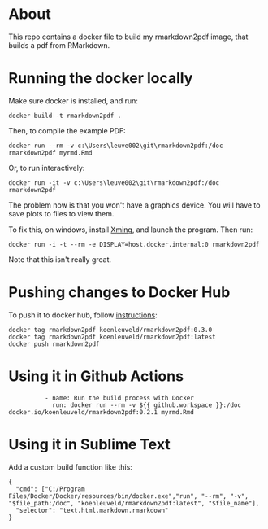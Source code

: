 # About

This repo contains a docker file to build my rmarkdown2pdf image, that builds a pdf from RMarkdown.

# Running the docker locally

Make sure docker is installed, and run: 

```
docker build -t rmarkdown2pdf .
```

Then, to compile the example PDF:

```
docker run --rm -v c:\Users\leuve002\git\rmarkdown2pdf:/doc rmarkdown2pdf myrmd.Rmd

```

Or, to run interactively:

```
docker run -it -v c:\Users\leuve002\git\rmarkdown2pdf:/doc rmarkdown2pdf 

```

The problem now is that you won't have a graphics device. You will have to save plots to files to view them.

To fix this, on windows, install [Xming](http://www.straightrunning.com/XmingNotes/), and launch the program. Then run:

```
docker run -i -t --rm -e DISPLAY=host.docker.internal:0 rmarkdown2pdf

```

Note that this isn't really great.


# Pushing changes to Docker Hub

To push it to docker hub, follow [instructions](https://docs.docker.com/get-started/04_sharing_app/):

```
docker tag rmarkdown2pdf koenleuveld/rmarkdown2pdf:0.3.0
docker tag rmarkdown2pdf koenleuveld/rmarkdown2pdf:latest
docker push rmarkdown2pdf

```


# Using it in Github Actions

```
          - name: Run the build process with Docker
            run: docker run --rm -v ${{ github.workspace }}:/doc docker.io/koenleuveld/rmarkdown2pdf:0.2.1 myrmd.Rmd

```

# Using it in Sublime Text

Add a custom build function like this:

```
{
  "cmd": ["C:/Program Files/Docker/Docker/resources/bin/docker.exe","run", "--rm", "-v", "$file_path:/doc", "koenleuveld/rmarkdown2pdf:latest", "$file_name"],
  "selector": "text.html.markdown.rmarkdown"
}



```

